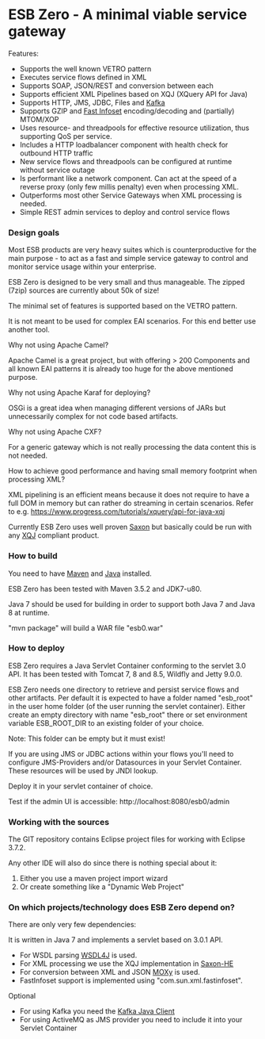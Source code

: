 # ESB Zero - A minimal viable service gateway

Features:
- Supports the well known VETRO pattern
- Executes service flows defined in XML
- Supports SOAP, JSON/REST and conversion between each
- Supports efficient XML Pipelines based on XQJ (XQuery API for Java)
- Supports HTTP, JMS, JDBC, Files and [Kafka](https://kafka.apache.org/)
- Supports GZIP and [Fast Infoset](https://en.wikipedia.org/wiki/Fast_Infoset) encoding/decoding and (partially) MTOM/XOP
- Uses resource- and threadpools for effective resource utilization, thus supporting QoS per service.
- Includes a HTTP loadbalancer component with health check for outbound HTTP traffic
- New service flows and threadpools can be configured at runtime without service outage
- Is performant like a network component. Can act at the speed of a reverse proxy (only few millis penalty) even when processing XML.
- Outperforms most other Service Gateways when XML processing is needed.
- Simple REST admin services to deploy and control service flows

### Design goals ###

Most ESB products are very heavy suites which is counterproductive for the main purpose - to act as a fast and simple service gateway to control and monitor service usage within your enterprise.

ESB Zero is designed to be very small and thus manageable. The zipped (7zip) sources are currently about 50k of size!

The minimal set of features is supported based on the VETRO pattern.

It is not meant to be used for complex EAI scenarios. For this end better use another tool.

Why not using Apache Camel?

Apache Camel is a great project, but with offering > 200 Components and all known EAI patterns it is already too huge for the above mentioned purpose.

Why not using Apache Karaf for deploying?

OSGi is a great idea when managing different versions of JARs but unnecessarily complex for not code based artifacts.

Why not using Apache CXF?

For a generic gateway which is not really processing the data content this is not needed.

How to achieve good performance and having small memory footprint when processing XML?

XML pipelining is an efficient means because it does not require to have a full DOM in memory but can rather do streaming in certain scenarios. Refer to e.g. https://www.progress.com/tutorials/xquery/api-for-java-xqj

Currently ESB Zero uses well proven [Saxon](http://saxon.sourceforge.net/) but basically could be run with any [XQJ](http://xqj.net/) compliant product.

### How to build ###

You need to have [Maven](http://maven.apache.org/) and [Java](http://www.oracle.com/technetwork/java/javase/downloads/index.html) installed.

ESB Zero has been tested with Maven 3.5.2 and JDK7-u80.

Java 7 should be used for building in order to support both Java 7 and Java 8 at runtime.

"mvn package" will build a WAR file "esb0.war"

### How to deploy ###

ESB Zero requires a Java Servlet Container conforming to the servlet 3.0 API. 
It has been tested with Tomcat 7, 8 and 8.5, Wildfly and Jetty 9.0.0. 

ESB Zero needs one directory to retrieve and persist service flows and other artifacts.
Per default it is expected to have a folder named "esb_root" in the user home folder (of the user running the servlet container).
Either create an empty directory with name "esb_root" there or set environment variable ESB_ROOT_DIR to an existing folder of your choice.

Note: This folder can be empty but it must exist!

If you are using JMS or JDBC actions within your flows you'll need to configure JMS-Providers and/or Datasources in your Servlet Container. These resources will be used by JNDI lookup.

Deploy it in your servlet container of choice.

Test if the admin UI is accessible: http://localhost:8080/esb0/admin

### Working with the sources ###

The GIT repository contains Eclipse project files for working with Eclipse 3.7.2.

Any other IDE will also do since there is nothing special about it:
1) Either you use a maven project import wizard
2) Or create something like a "Dynamic Web Project"

### On which projects/technology does ESB Zero depend on? ###
There are only very few dependencies:

It is written in Java 7 and implements a servlet based on 3.0.1 API.

- For WSDL parsing [WSDL4J](https://sourceforge.net/projects/wsdl4j/) is used.
- For XML processing we use the XQJ implementation in [Saxon-HE](https://sourceforge.net/projects/saxon/files/Saxon-HE/9.8/)
- For conversion between XML and JSON [MOXy](http://www.eclipse.org/eclipselink/documentation/2.5/moxy/json002.htm) is used.
- FastInfoset support is implemented using "com.sun.xml.fastinfoset".

Optional
- For using Kafka you need the [Kafka Java Client](https://cwiki.apache.org/confluence/display/KAFKA/Clients)
- For using ActiveMQ as JMS provider you need to include it into your Servlet Container
